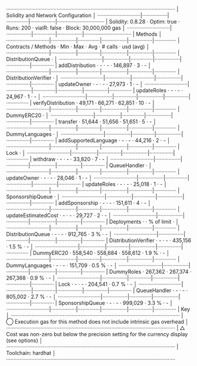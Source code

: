 ··················································································································
|  Solidity and Network Configuration                                                                            │
·····························|·················|···············|·················|································
|  Solidity: 0.8.28          ·  Optim: true    ·  Runs: 200    ·  viaIR: false   ·     Block: 30,000,000 gas     │
·····························|·················|···············|·················|································
|  Methods                                                                                                       │
·····························|·················|···············|·················|················|···············
|  Contracts / Methods       ·  Min            ·  Max          ·  Avg            ·  # calls       ·  usd (avg)   │
·····························|·················|···············|·················|················|···············
|  DistributionQueue         ·                                                                                   │
·····························|·················|···············|·················|················|···············
|      addDistribution       ·              -  ·            -  ·        146,897  ·             3  ·           -  │
·····························|·················|···············|·················|················|···············
|  DistributionVerifier      ·                                                                                   │
·····························|·················|···············|·················|················|···············
|      updateOwner           ·              -  ·            -  ·         27,973  ·             1  ·           -  │
·····························|·················|···············|·················|················|···············
|      updateRoles           ·              -  ·            -  ·         24,967  ·             1  ·           -  │
·····························|·················|···············|·················|················|···············
|      verifyDistribution    ·         49,171  ·       66,271  ·         62,851  ·            10  ·           -  │
·····························|·················|···············|·················|················|···············
|  DummyERC20                ·                                                                                   │
·····························|·················|···············|·················|················|···············
|      transfer              ·         51,644  ·       51,656  ·         51,651  ·             5  ·           -  │
·····························|·················|···············|·················|················|···············
|  DummyLanguages            ·                                                                                   │
·····························|·················|···············|·················|················|···············
|      addSupportedLanguage  ·              -  ·            -  ·         44,216  ·             2  ·           -  │
·····························|·················|···············|·················|················|···············
|  Lock                      ·                                                                                   │
·····························|·················|···············|·················|················|···············
|      withdraw              ·              -  ·            -  ·         33,820  ·             7  ·           -  │
·····························|·················|···············|·················|················|···············
|  QueueHandler              ·                                                                                   │
·····························|·················|···············|·················|················|···············
|      updateOwner           ·              -  ·            -  ·         28,046  ·             1  ·           -  │
·····························|·················|···············|·················|················|···············
|      updateRoles           ·              -  ·            -  ·         25,018  ·             1  ·           -  │
·····························|·················|···············|·················|················|···············
|  SponsorshipQueue          ·                                                                                   │
·····························|·················|···············|·················|················|···············
|      addSponsorship        ·              -  ·            -  ·        151,611  ·             4  ·           -  │
·····························|·················|···············|·················|················|···············
|      updateEstimatedCost   ·              -  ·            -  ·         29,727  ·             2  ·           -  │
·····························|·················|···············|·················|················|···············
|  Deployments                                 ·                                 ·  % of limit    ·              │
·····························|·················|···············|·················|················|···············
|  DistributionQueue         ·              -  ·            -  ·        912,765  ·           3 %  ·           -  │
·····························|·················|···············|·················|················|···············
|  DistributionVerifier      ·              -  ·            -  ·        435,156  ·         1.5 %  ·           -  │
·····························|·················|···············|·················|················|···············
|  DummyERC20                ·        558,540  ·      558,684  ·        558,612  ·         1.9 %  ·           -  │
·····························|·················|···············|·················|················|···············
|  DummyLanguages            ·              -  ·            -  ·        151,709  ·         0.5 %  ·           -  │
·····························|·················|···············|·················|················|···············
|  DummyRoles                ·        267,362  ·      267,374  ·        267,368  ·         0.9 %  ·           -  │
·····························|·················|···············|·················|················|···············
|  Lock                      ·              -  ·            -  ·        204,541  ·         0.7 %  ·           -  │
·····························|·················|···············|·················|················|···············
|  QueueHandler              ·              -  ·            -  ·        805,002  ·         2.7 %  ·           -  │
·····························|·················|···············|·················|················|···············
|  SponsorshipQueue          ·              -  ·            -  ·        999,029  ·         3.3 %  ·           -  │
·····························|·················|···············|·················|················|···············
|  Key                                                                                                           │
··················································································································
|  ◯  Execution gas for this method does not include intrinsic gas overhead                                      │
··················································································································
|  △  Cost was non-zero but below the precision setting for the currency display (see options)                   │
··················································································································
|  Toolchain:  hardhat                                                                                           │
··················································································································